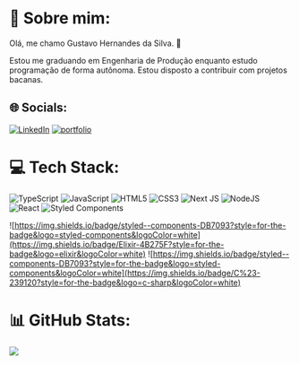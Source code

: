 # 💫 Sobre mim:
Olá, me chamo Gustavo Hernandes da Silva. 👋

Estou me graduando em Engenharia de Produção enquanto estudo programação de forma autônoma. Estou disposto a contribuir com projetos bacanas.


## 🌐 Socials:
[![LinkedIn](https://img.shields.io/badge/LinkedIn-%230077B5.svg?logo=linkedin&logoColor=white)](https://linkedin.com/in/https://www.linkedin.com/in/gustavo-hernandes-11/) 
[![portfolio](https://img.shields.io/badge/my_portfolio-000?style=for-the-badge&logo=ko-fi&logoColor=white)](https://gustavohernandes.netlify.app/)


# 💻 Tech Stack:
![TypeScript](https://img.shields.io/badge/typescript-%23007ACC.svg?style=for-the-badge&logo=typescript&logoColor=white) 
![JavaScript](https://img.shields.io/badge/javascript-%23323330.svg?style=for-the-badge&logo=javascript&logoColor=%23F7DF1E) 
![HTML5](https://img.shields.io/badge/html5-%23E34F26.svg?style=for-the-badge&logo=html5&logoColor=white) 
![CSS3](https://img.shields.io/badge/css3-%231572B6.svg?style=for-the-badge&logo=css3&logoColor=white) 
![Next JS](https://img.shields.io/badge/Next-black?style=for-the-badge&logo=next.js&logoColor=white) 
![NodeJS](https://img.shields.io/badge/node.js-6DA55F?style=for-the-badge&logo=node.js&logoColor=white) 
![React](https://img.shields.io/badge/react-%2320232a.svg?style=for-the-badge&logo=react&logoColor=%2361DAFB) 
![Styled Components](https://img.shields.io/badge/styled--components-DB7093?style=for-the-badge&logo=styled-components&logoColor=white) 


![https://img.shields.io/badge/styled--components-DB7093?style=for-the-badge&logo=styled-components&logoColor=white](https://img.shields.io/badge/Elixir-4B275F?style=for-the-badge&logo=elixir&logoColor=white)
![https://img.shields.io/badge/styled--components-DB7093?style=for-the-badge&logo=styled-components&logoColor=white](https://img.shields.io/badge/C%23-239120?style=for-the-badge&logo=c-sharp&logoColor=white)


# 📊 GitHub Stats:
![](https://github-readme-stats.vercel.app/api/top-langs/?username=gustavohernandes11&theme=dark&hide_border=false&include_all_commits=false&count_private=false&layout=compact)

